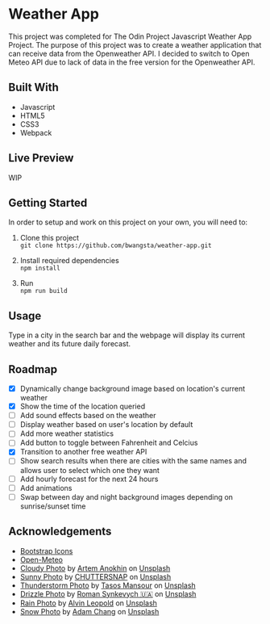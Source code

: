 # Weather App
This project was completed for The Odin Project Javascript Weather App Project. The purpose of this project was to create a weather application that can receive data from the Openweather API. I decided to switch to Open Meteo API due to lack of data in the free version for the Openweather API.

## Built With 
- Javascript
- HTML5
- CSS3
- Webpack

## Live Preview
WIP

## Getting Started

In order to setup and work on this project on your own, you will need to:

1. Clone this project\
`git clone https://github.com/bwangsta/weather-app.git`

2. Install required dependencies\
`npm install`

3. Run\
`npm run build`

## Usage
Type in a city in the search bar and the webpage will display its current weather and its future daily forecast.

## Roadmap
- [x] Dynamically change background image based on location's current weather
- [x] Show the time of the location queried
- [ ] Add sound effects based on the weather
- [ ] Display weather based on user's location by default
- [ ] Add more weather statistics
- [ ] Add button to toggle between Fahrenheit and Celcius
- [x] Transition to another free weather API
- [ ] Show search results when there are cities with the same names and allows user to select which one they want
- [ ] Add hourly forecast for the next 24 hours
- [ ] Add animations
- [ ] Swap between day and night background images depending on sunrise/sunset time

## Acknowledgements
- [Bootstrap Icons](https://icons.getbootstrap.com/)
- [Open-Meteo](https://open-meteo.com/)
- [Cloudy Photo](https://unsplash.com/photos/V4qjYCac7y8?utm_source=unsplash&utm_medium=referral&utm_content=creditCopyText) by [Artem Anokhin](https://unsplash.com/@atronyx?utm_source=unsplash&utm_medium=referral&utm_content=creditCopyText) on [Unsplash](https://unsplash.com/)
- [Sunny Photo](https://unsplash.com/photos/TSgwbumanuE?utm_source=unsplash&utm_medium=referral&utm_content=creditCopyText) by [CHUTTERSNAP](https://unsplash.com/@chuttersnap?utm_source=unsplash&utm_medium=referral&utm_content=creditCopyText) on [Unsplash](https://unsplash.com/)
- [Thunderstorm Photo](https://unsplash.com/images/nature/thunderstorm?utm_source=unsplash&utm_medium=referral&utm_content=creditCopyText) by [Tasos Mansour](https://unsplash.com/@mantasos?utm_source=unsplash&utm_medium=referral&utm_content=creditCopyText) on [Unsplash](https://unsplash.com/)
- [Drizzle Photo](https://unsplash.com/photos/qPvBmSvmohs?utm_source=unsplash&utm_medium=referral&utm_content=creditCopyText) by [Roman Synkevych 🇺🇦](https://unsplash.com/@synkevych?utm_source=unsplash&utm_medium=referral&utm_content=creditCopyText) on [Unsplash](https://unsplash.com/)
- [Rain Photo](https://unsplash.com/photos/cWM1ZOSUzU4?utm_source=unsplash&utm_medium=referral&utm_content=creditCopyText) by [Alvin Leopold](https://unsplash.com/@anleo?utm_source=unsplash&utm_medium=referral&utm_content=creditCopyText) on [Unsplash](https://unsplash.com/)
- [Snow Photo](https://unsplash.com/photos/IWenq-4JHqo?utm_source=unsplash&utm_medium=referral&utm_content=creditCopyText) by [Adam Chang](https://unsplash.com/@sametomorrow?utm_source=unsplash&utm_medium=referral&utm_content=creditCopyText) on [Unsplash](https://unsplash.com/)
  